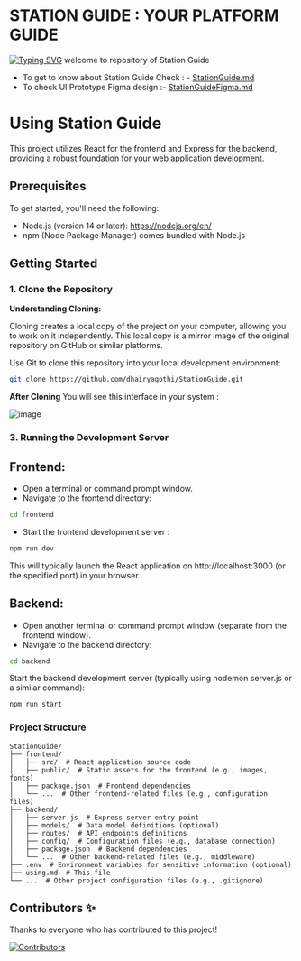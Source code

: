 # STATION GUIDE : YOUR PLATFORM GUIDE 

<a href="[https://github.com/Dhairyagoth](https://github.com/dhairyagothi)i"><img src="https://readme-typing-svg.demolab.com?font=Fira+Code&pause=1000&color=DEF72C&random=false&center=false &width=1000&lines=Station Saarthi %2C+Your+Platform+Guide" alt="Typing SVG" /></a>
welcome to repository of Station Guide 

- To get to know about Station Guide Check : - [StationGuide.md](https://github.com/dhairyagothi/StationGuide/blob/f2d4795cf3d3c57ffafb6ce007f47173d7010b1e/StationGuide.md)
- To check UI Prototype Figma design :- [StationGuideFigma.md](https://github.com/dhairyagothi/StationGuide/blob/f2d4795cf3d3c57ffafb6ce007f47173d7010b1e/StationGuideFigma.md)

# Using Station Guide

This project utilizes React for the frontend and Express for the backend, providing a robust foundation for your web application development.

## Prerequisites

To get started, you'll need the following:

- Node.js (version 14 or later): https://nodejs.org/en/
- npm (Node Package Manager) comes bundled with Node.js

## Getting Started


### 1. Clone the Repository


**Understanding Cloning:**

Cloning creates a local copy of the project on your computer, allowing you to work on it independently. This local copy is a mirror image of the original repository on GitHub or similar platforms.


Use Git to clone this repository into your local development environment:

```bash
git clone https://github.com/dhairyagothi/StationGuide.git
```

**After Cloning**
You will see this interface in your system :

![image](https://github.com/user-attachments/assets/20961ae0-2d63-45e7-9aa4-9adc01fcc4d0)



### 3. Running the Development Server

## Frontend:

- Open a terminal or command prompt window.
- Navigate to the frontend directory:
```Bash
cd frontend
```
- Start the frontend development server :
```Bash
npm run dev
```

This will typically launch the React application on http://localhost:3000 (or the specified port) in your browser.

## Backend:

- Open another terminal or command prompt window (separate from the frontend window).
- Navigate to the backend directory:
```Bash
cd backend
```

Start the backend development server (typically using nodemon server.js or a similar command):
```Bash
npm run start
```


### Project Structure 
```
StationGuide/
├── frontend/
│   ├── src/  # React application source code
│   ├── public/  # Static assets for the frontend (e.g., images, fonts)
│   ├── package.json  # Frontend dependencies
│   └── ...  # Other frontend-related files (e.g., configuration files)
├── backend/
│   ├── server.js  # Express server entry point
│   ├── models/  # Data model definitions (optional)
│   ├── routes/  # API endpoints definitions
│   ├── config/  # Configuration files (e.g., database connection)
│   ├── package.json  # Backend dependencies
│   └── ...  # Other backend-related files (e.g., middleware)
├── .env  # Environment variables for sensitive information (optional)
├── using.md  # This file
└── ...  # Other project configuration files (e.g., .gitignore)
```
## Contributors ✨

Thanks to everyone who has contributed to this project!

<a href="https://github.com/dhairyagothi/StationGuide/graphs/contributors">
  <img src="https://contrib.rocks/image?repo=dhairyagothi/StationGuide" alt="Contributors" />
</a>
